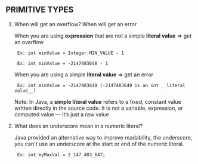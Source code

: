 ## PRIMITIVE TYPES

1. When will get an overflow? When will get an error

    When you are using __expression__ that are not a simple __literal value__ => get an overflow

        Ex: int minValue = Integer.MIN_VALUE - 1

        Ex: int minValue = -2147483648 - 1
    

     When you are using  a simple __literal value__ => get an error

        Ex: int minValue = -2147483649 (-2147483649 is an int __literal value__)

    Note: In Java, a __simple literal value__ refers to a fixed, constant value written directly in the source code. It is not a variable, expression, or computed value — it’s just a raw value

2. What does an underscore mean in a numeric literal?

    Java provided an alternative way to improve readability, the underscore, you can't use an underscore at the start or end of the numeric literal.

        Ex: int myMaxVal = 2_147_483_647;
